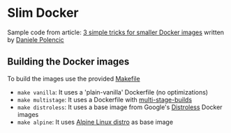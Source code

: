 # Slim Docker

Sample code from article: [3 simple tricks for smaller Docker images](https://learnk8s.io/blog/smaller-docker-images) written by [Daniele Polencic](https://linkedin.com/in/danielepolencic)

## Building the Docker images

To build the images use the provided [Makefile](./Makefile)

* `make vanilla`: It uses a 'plain-vanilla' Dockerfile (no optimizations)
* `make multistage`: It uses a Dockerfile with [multi-stage-builds](https://docs.docker.com/develop/develop-images/multistage-build/)
* `make distroless`: It uses a base image from Google's [Distroless](https://github.com/GoogleContainerTools/distroless) Docker images
* `make alpine`: It uses [Alpine Linux distro](https://alpinelinux.org/) as base image

